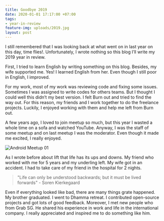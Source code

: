 ```yaml
---
title: Goodbye 2019
date: 2020-01-01 17:17:00 +07:00
tags:
- year-in-review
feature-img: uploads/2019.jpg
layout: post
---
```


I still remembered that I was looking back at what went on in last year on this day, time flies!. Unfortunately, I wrote nothing so this blog I’ll write my 2019 year in review.

First, I tried to learn English by writing something on this blog. Besides, my wife supported me. Yes! I learned English from her. Even though I still poor in English, I improved.

For my work, most of my work was reviewing code and fixing some issues. Sometimes I was assigned to write codes for others teams. But I thought I could well this didn’t my best version. I felt Burn out and tried to find the way out. For this reason, my friends and I work together to do the freelance projects. Luckily, I enjoyed working with them and help me left from Burn out.

A few years ago, I loved to join meetup so much, but this year I wasted a whole time on a sofa and watched YouTube. Anyway, I was the staff of some meetup and on last meetup I was the moderator. Even though it made me excited, I really enjoyed.

![Android Meetup 01](/uploads/android-meetup.jpg)

As I wrote before about lift that life has its ups and downs. My friend who worked with me for 5 years and my underling left. My wife got in an accident. I had to take care of my friend in the hospital for 2 nights. 

> "Life can only be understood backwards; but it must be lived forwards" - Soren Kierkegaard

Even if everything looked like bad, there are many things grate happened. My brother graduated. I went to Dhamma retreat. I contributed open-source projects and got lots of good feedback. Moreover, I met new people who from Grab SG. He shared his experience in work and life in the international company. I really appreciated and inspired me to do something like him.